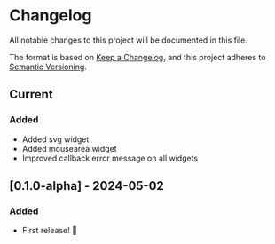 # Changelog
All notable changes to this project will be documented in this file.

The format is based on [Keep a Changelog](https://keepachangelog.com/en/1.0.0/),
and this project adheres to [Semantic Versioning](https://semver.org/spec/v2.0.0.html).

## Current
### Added
- Added svg widget
- Added mousearea widget
- Improved callback error message on all widgets 

## [0.1.0-alpha] - 2024-05-02
### Added
- First release! :tada: